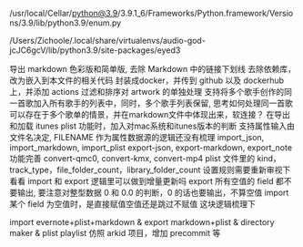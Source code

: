 /usr/local/Cellar/python@3.9/3.9.1_6/Frameworks/Python.framework/Versions/3.9/lib/python3.9/enum.py

/Users/Zichoole/.local/share/virtualenvs/audio-god-jcJC6gcV/lib/python3.9/site-packages/eyed3

导出 markdown 色彩版和简单版, 去除 Markdown 中的链接下划线
去除依赖库，改为嵌入到本文件的相关代码
封装成docker，并传到 github 以及 dockerhub 上，并添加 actions
过滤和排序对 artwork 的单独处理
支持将多个歌手创作的同一首歌加入所有歌手的列表中，同时，多个歌手列表保留, 思考如何处理同一首歌可以存在于多个歌单的情景，并在markdown文件中体现出来，软连接？
在导出和加载 itunes plist 功能时，加入对mac系统和itunes版本的判断
支持属性输入由文件名决定, FILENAME 作为属性数据源的逻辑还没有梳理
import_json, import_markdown, import_plist
export-json, export-markdown, export_note 功能完善
convert-qmc0, convert-kmx, convert-mp4
plist 文件里的 kind，track_type，file_folder_count，library_folder_count 设置规则需要重新审视下
看看 import 和 export 逻辑里可以做到增量更新吗
export 所有空值的 field 都不要输出, 要注意对整型数据 0 和 0.0 的判断，0 的话也要输出，不算空值
import 某个 field 为空值时，是直接赋值空值还是跳过不赋值 这块逻辑梳理下

import evernote+plist+markdown & export markdown+plist & directory maker & plist playlist
仿照 arkid 项目，增加 precommit 等
